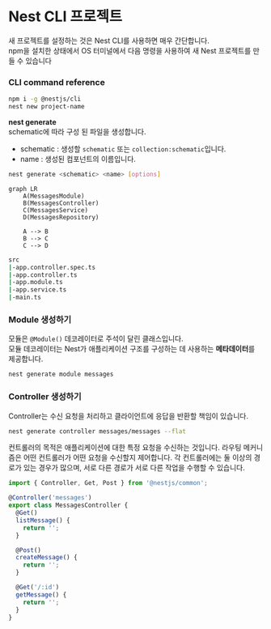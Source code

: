 # Nest CLI 프로젝트

새 프로젝트를 설정하는 것은 Nest CLI를 사용하면 매우 간단합니다.   
npm을 설치한 상태에서 OS 터미널에서 다음 명령을 사용하여 새 Nest 프로젝트를 만들 수 있습니다

### CLI command reference
```Bash
npm i -g @nestjs/cli
nest new project-name
```
**nest generate**  
schematic에 따라 구성 된 파일을 생성합니다.
- schematic : 생성할 `schematic` 또는 `collection:schematic`입니다.
- name : 생성된 컴포넌트의 이름입니다.
```Bash
nest generate <schematic> <name> [options] 
```
```mermaid
graph LR
    A(MessagesModule)
    B(MessagesController)
    C(MessagesService)
    D(MessagesRepository)

    A --> B
    B --> C
    C --> D
```
```Bash
src
|-app.controller.spec.ts
|-app.controller.ts
|-app.module.ts
|-app.service.ts
|-main.ts
```

### Module 생성하기
모듈은 `@Module()` 데코레이터로 주석이 달린 클래스입니다.   
모듈 데코레이터는 Nest가 애플리케이션 구조를 구성하는 데 사용하는 **메타데이터**를 제공합니다.

```Bash
nest generate module messages
```

### Controller 생성하기
Controller는 수신 요청을 처리하고 클라이언트에 응답을 반환할 책임이 있습니다.
```Bash
nest generate controller messages/messages --flat
```
컨트롤러의 목적은 애플리케이션에 대한 특정 요청을 수신하는 것입니다. 라우팅 메커니즘은 어떤 컨트롤러가 어떤 요청을 수신할지 제어합니다. 각 컨트롤러에는 둘 이상의 경로가 있는 경우가 많으며, 서로 다른 경로가 서로 다른 작업을 수행할 수 있습니다.
```Typescript
import { Controller, Get, Post } from '@nestjs/common';

@Controller('messages')
export class MessagesController {
  @Get()
  listMessage() {
    return '';
  }

  @Post()
  createMessage() {
    return '';
  }

  @Get('/:id')
  getMessage() {
    return '';
  }
}
```